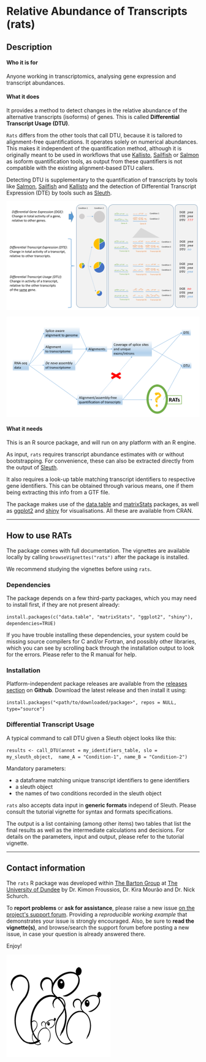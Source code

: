 # Relative Abundance of Transcripts (rats)


## Description


#### Who it is for

Anyone working in transcriptomics, analysing gene expression and transcript abundances.


#### What it does

It provides a method to detect changes in the relative abundance of the alternative transcripts (isoforms) of genes. 
This is called **Differential Transcript Usage (DTU)**.  

`Rats` differs from the other tools that call DTU, because it is tailored to alignment-free quantifications. It operates solely on
numerical abundances. This makes it independent of the quantification method, although it is originally meant to be used in workflows that use [Kallisto](http://pachterlab.github.io/kallisto/), [Sailfish](http://github.com/kingsfordgroup/sailfish) or [Salmon](https://github.com/COMBINE-lab/salmon) 
as isoform quantification tools, as output from these quantifiers is not compatible with the existing alignment-based DTU callers.

Detecting DTU is supplementary to the quantification of transcripts by tools like [Salmon](http://combine-lab.github.io/salmon/), 
[Sailfish](http://www.cs.cmu.edu/~ckingsf/software/sailfish/) and [Kallisto](http://pachterlab.github.io/kallisto/) and the detection 
of Differential Transcript Expression (DTE) by tools such as [Sleuth](http://pachterlab.github.io/sleuth/).

![](./vignettes/fig/dge-dte-dtu.png)

![](./vignettes/fig/RATs_place.png)


#### What it needs

This is an R source package, and will run on any platform with an R engine.

As input, `rats` requires transcript abundance estimates with or without bootstrapping. For convenience, these can also be extracted directly
from the output of [Sleuth](http://pachterlab.github.io/sleuth/). 

It also requires a look-up table matching transcript identifiers to respective gene identifiers. This can be obtained through various means,
one if them being extracting this info from a GTF file.

The package makes use of the [data.table](https://cran.r-project.org/web/packages/data.table/index.html) and 
[matrixStats](https://cran.r-project.org/web/packages/matrixStats/index.html) packages, as well as 
[ggplot2](https://cran.r-project.org/web/packages/ggplot2/index.html) and [shiny](https://cran.r-project.org/web/packages/shiny/shiny.pdf) for visualisations. All these are
available from CRAN.

***

## How to use RATs

The package comes with full documentation. The vignettes are available locally by calling `browseVignettes("rats")` after the package is installed.

We recommend studying the vignettes before using `rats`.


### Dependencies

The package depends on a few third-party packages, which you may need to install first, 
if they are not present already:

`install.packages(c("data.table", "matrixStats", "ggplot2", "shiny"), dependencies=TRUE)`

If you have trouble installing these dependencies, your system could be missing source compilers for C and/or Fortran, and possibly other libraries, which you can see by scrolling back through the installation output to look for the errors. Please refer to the R manual for help.


### Installation

Platform-independent package releases are available from the [releases section](https://github.com/bartongroup/Rats/releases) on **Github**.
Download the latest release and then install it using:

`install.packages("<path/to/downloaded/package>", repos = NULL, type="source")`


### Differential Transcript Usage

A typical command to call DTU given a Sleuth object looks like this:

`results <- call_DTU(annot = my_identifiers_table, slo = my_sleuth_object,  name_A = "Condition-1", name_B = "Condition-2")`

Mandatory parameters:

* a dataframe matching unique transcript identifiers to gene identifiers
* a sleuth object
* the names of two conditions recorded in the sleuth object

`rats` also accepts data input in **generic formats** independ of Sleuth. Please consult the tutorial vignette for syntax and formats specifications.

The output is a list containing (among other items) two tables that list the final results as well as the intermediate calculations and decisions.
For details on the parameters, input and output, please refer to the tutorial vignette.

***

## Contact information

The `rats` R package was developed within [The Barton Group](http://www.compbio.dundee.ac.uk) at [The University of Dundee](http://www.dundee.ac.uk)
by Dr. Kimon Froussios, Dr. Kira Mourão and Dr. Nick Schurch.

To **report problems** or **ask for assistance**, please raise a new issue [on the project's support forum](https://github.com/bartongroup/Rats/issues).
Providing a *reproducible working example* that demonstrates your issue is strongly encouraged. Also, be sure to **read the vignette(s)**, and browse/search
the support forum before posting a new issue, in case your question is already answered there.

Enjoy!

![](./vignettes/fig/rats.png)


